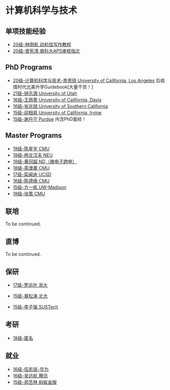 # 计算机科学与技术

## 单项技能经验

- [20级-林雨航 动机信写作教程](<./(ML)-20-linyuhang>)
- [20级-曾宪清 南科大APS审核指北](<(APS)-20-zengxianqing>)

## PhD Programs

- [20级-计算机科学与技术-李思锐 University of California, Los Angeles]([US]-20-lisirui) 后疫情时代北美升学Guidebook\[大量干货！\]
- [21级-钟志源 University of Utah]([US]-21-zhongzhiyuan)
- [16级-王雨童 University of California, Davis]([US]-16-wangyutong)
- [16级-张兆旭 University of Southern California]([US]-16-zhangzhaoxu)
- [15级-阎相易 University of California, Irvine]([US]-15-yanxiangyi)
- [15级-谢丹宁 Purdue]([US]-15-xiedanning) 内含PhD面经！

## Master Programs

- [19级-陈星宇 CMU]([US]-19-chenxingyu)
- [19级-杨文汉夫 NEU]([US]-19-yangwenhanfu)
- [19级-黄冠超 ND（微电子跨申）](../microelectronics/[US]-19-huangguanchao)
- [18级-周澳蕾 CMU]([US]-18-zhouaolei)
- [17级-栾闻迪 UCSD]([US]-17-luanwendi)
- [16级-陈德缘 CMU]([US]-16-chendeyuan)
- [15级-方一栋 UW-Madison]([US]-15-fangyidong)
- [19级-张策 CMU](../electronic-and-electrical-engineering/communication-engineering/[US]-19-zhangce)

## 联培

To be continued.

## 直博

To be continued.

## 保研

- [17级-罗运升 浙大]([CN]-17-luoyunsheng)

- [15级-章松涛 北大]([CN]-15-zhangsongtao)

- [15级-李子强 SUSTech]([CN]-15-liziqiang)

## 考研

- [18级-匿名]([CN]-18-anonymous)

## 就业

- [16级-伍凯铭-华为]([CN]-16-wukaiming)
- [16级-吴远航 腾讯]([CN]-16-wuyuanhang)
- [15级-郑艺林 蚂蚁金服]([CN]-15-zhengyilin)
